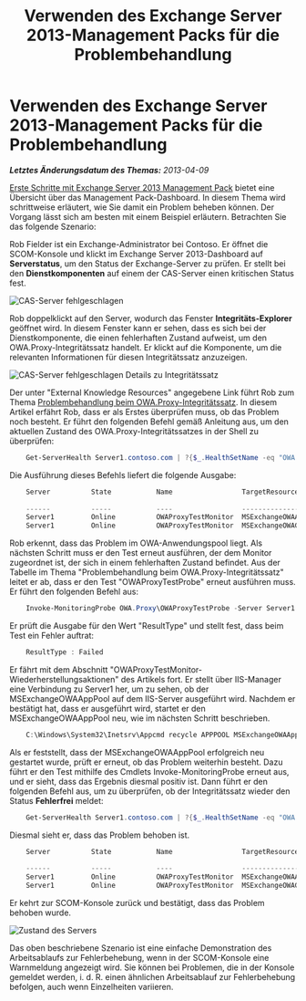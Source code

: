 ﻿---
title: Verwenden des Exchange Server 2013-Management Packs für die Problembehandlung
TOCTitle: Verwenden des Exchange Server 2013-Management Packs für die Problembehandlung
ms:assetid: c9672dad-1e67-4f07-bad9-539a67f2ac70
ms:mtpsurl: https://technet.microsoft.com/de-de/library/Dn195913(v=EXCHG.150)
ms:contentKeyID: 53181887
ms.date: 04/03/2015
mtps_version: v=EXCHG.150
ms.translationtype: HT
---

# Verwenden des Exchange Server 2013-Management Packs für die Problembehandlung

 

_**Letztes Änderungsdatum des Themas:**  2013-04-09_

[Erste Schritte mit Exchange Server 2013 Management Pack](getting-started-with-exchange-server-2013-management-pack.md) bietet eine Übersicht über das Management Pack-Dashboard. In diesem Thema wird schrittweise erläutert, wie Sie damit ein Problem beheben können. Der Vorgang lässt sich am besten mit einem Beispiel erläutern. Betrachten Sie das folgende Szenario:

Rob Fielder ist ein Exchange-Administrator bei Contoso. Er öffnet die SCOM-Konsole und klickt im Exchange Server 2013-Dashboard auf **Serverstatus**, um den Status der Exchange-Server zu prüfen. Er stellt bei den **Dienstkomponenten** auf einem der CAS-Server einen kritischen Status fest.

![CAS-Server fehlgeschlagen](images/Dn195913.32a265d9-68e0-4d8c-9f83-1d10cdda1f84(EXCHG.150).png "CAS-Server fehlgeschlagen")

Rob doppelklickt auf den Server, wodurch das Fenster **Integritäts-Explorer** geöffnet wird. In diesem Fenster kann er sehen, dass es sich bei der Dienstkomponente, die einen fehlerhaften Zustand aufweist, um den OWA.Proxy-Integritätssatz handelt. Er klickt auf die Komponente, um die relevanten Informationen für diesen Integritätssatz anzuzeigen.

![CAS-Server fehlgeschlagen Details zu Integritätssatz](images/Dn195913.8e4d05a6-9128-40d8-b262-e60e9affc973(EXCHG.150).png "CAS-Server fehlgeschlagen Details zu Integritätssatz")

Der unter "External Knowledge Resources" angegebene Link führt Rob zum Thema [Problembehandlung beim OWA.Proxy-Integritätssatz](https://technet.microsoft.com/de-de/library/jj737712\(v=exchg.150\)). In diesem Artikel erfährt Rob, dass er als Erstes überprüfen muss, ob das Problem noch besteht. Er führt den folgenden Befehl gemäß Anleitung aus, um den aktuellen Zustand des OWA.Proxy-Integritätssatzes in der Shell zu überprüfen:
```Powershell
    Get-ServerHealth Server1.contoso.com | ?{$_.HealthSetName -eq "OWA.Proxy"}
```
Die Ausführung dieses Befehls liefert die folgende Ausgabe:
```Powershell
    Server          State           Name                 TargetResource       HealthSetName   AlertValue ServerComp
                                                                                                         onent
    ------          -----           ----                 --------------       -------------   ---------- ----------
    Server1         Online          OWAProxyTestMonitor  MSExchangeOWAAppPool OWA.Proxy       Unhealthy  OwaProxy
    Server1         Online          OWAProxyTestMonitor  MSExchangeOWACale... OWA.Proxy       Healthy    OwaProxy
```
Rob erkennt, dass das Problem im OWA-Anwendungspool liegt. Als nächsten Schritt muss er den Test erneut ausführen, der dem Monitor zugeordnet ist, der sich in einem fehlerhaften Zustand befindet. Aus der Tabelle im Thema "Problembehandlung beim OWA.Proxy-Integritätssatz" leitet er ab, dass er den Test "OWAProxyTestProbe" erneut ausführen muss. Er führt den folgenden Befehl aus:
```Powershell
    Invoke-MonitoringProbe OWA.Proxy\OWAProxyTestProbe -Server Server1.contoso.com | Format-List
```
Er prüft die Ausgabe für den Wert "ResultType" und stellt fest, dass beim Test ein Fehler auftrat:
```Powershell
    ResultType : Failed
```
Er fährt mit dem Abschnitt "OWAProxyTestMonitor-Wiederherstellungsaktionen" des Artikels fort. Er stellt über IIS-Manager eine Verbindung zu Server1 her, um zu sehen, ob der MSExchangeOWAAppPool auf dem IIS-Server ausgeführt wird. Nachdem er bestätigt hat, dass er ausgeführt wird, startet er den MSExchangeOWAAppPool neu, wie im nächsten Schritt beschrieben.
```Powershell
    C:\Windows\System32\Inetsrv\Appcmd recycle APPPOOL MSExchangeOWAAppPool
```
Als er feststellt, dass der MSExchangeOWAAppPool erfolgreich neu gestartet wurde, prüft er erneut, ob das Problem weiterhin besteht. Dazu führt er den Test mithilfe des Cmdlets Invoke-MonitoringProbe erneut aus, und er sieht, dass das Ergebnis diesmal positiv ist. Dann führt er den folgenden Befehl aus, um zu überprüfen, ob der Integritätssatz wieder den Status **Fehlerfrei** meldet:
```Powershell
    Get-ServerHealth Server1.contoso.com | ?{$_.HealthSetName -eq "OWA.Proxy"}
```
Diesmal sieht er, dass das Problem behoben ist.
```Powershell
    Server          State           Name                 TargetResource       HealthSetName   AlertValue ServerComp
                                                                                                         onent
    ------          -----           ----                 --------------       -------------   ---------- ----------
    Server1         Online          OWAProxyTestMonitor  MSExchangeOWAAppPool OWA.Proxy       Healthy    OwaProxy
    Server1         Online          OWAProxyTestMonitor  MSExchangeOWACale... OWA.Proxy       Healthy    OwaProxy
```
Er kehrt zur SCOM-Konsole zurück und bestätigt, dass das Problem behoben wurde.

![Zustand des Servers](images/Dn195908.c863be83-fc4b-4daf-a18b-27b1aae15b1d(EXCHG.150).png "Zustand des Servers")

Das oben beschriebene Szenario ist eine einfache Demonstration des Arbeitsablaufs zur Fehlerbehebung, wenn in der SCOM-Konsole eine Warnmeldung angezeigt wird. Sie können bei Problemen, die in der Konsole gemeldet werden, i. d. R. einen ähnlichen Arbeitsablauf zur Fehlerbehebung befolgen, auch wenn Einzelheiten variieren.

